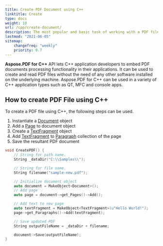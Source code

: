 ```yaml
---
title: Create PDF Document using C++
linktitle: Create
type: docs
weight: 10
url: /cpp/create-document/
description: The most popular and basic task of working with a PDF file is creating a document from scratch. Use the Aspose.PDF for C++ library.
lastmod: "2021-06-05"
sitemap:
    changefreq: "weekly"
    priority: 0.7
---
```


**Aspose.PDF for C++** API lets C++ application developers to embed PDF documents processing functionality in their applications. It can be used to create and read PDF files without the need of any other software installed on the underlying machine. Aspose.PDF for C++ can be used in a variety of C++ application types such as QT, MFC and console apps.

## How to create PDF File using C++

To create a PDF file using C++, the following steps can be used.

1. Instantiate a [Document](https://reference.aspose.com/pdf/cpp/class/aspose.pdf.document) object
1. Add a [Page](https://reference.aspose.com/pdf/cpp/class/aspose.pdf.page/) to document object
1. Create a [TextFragment](https://reference.aspose.com/pdf/cpp/class/aspose.pdf.te_x_fragment/) object
1. Add [TextFragment](https://reference.aspose.com/pdf/cpp/class/aspose.pdf.te_x_fragment/) to [Paragraph](https://reference.aspose.com/pdf/cpp/class/aspose.pdf.paragraphs/) collection of the page
1. Save the resultant PDF document

```cpp
void CreatePDF() {
    // String for path name.
    String _dataDir("C:\\Samples\\");

    // String for file name.
    String filename("sample-new.pdf");

    // Initialize document object
    auto document = MakeObject<Document>();
    // Add page
    auto page = document->get_Pages()->Add();

    // Add text to new page
    auto textFragment = MakeObject<TextFragment>(u"Hello World!");
    page->get_Paragraphs()->Add(textFragment);

    // Save updated PDF
    String outputFileName = _dataDir + filename;

    document->Save(outputFileName);
}
```
